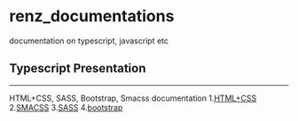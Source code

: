# renz_documentations
documentation on typescript, javascript etc


## Typescript Presentation
- - - 
HTML+CSS, SASS, Bootstrap, Smacss documentation
  1.[HTML+CSS](https://docs.google.com/document/d/1jla3v1dA7w2ztk_TnJL1rbjxLeq7PO1ewAX4zgBvhqQ/edit?usp=sharing)
  2.[SMACSS](https://docs.google.com/document/d/1dxFp2Yps1gunt4KDc9_e2ymiG42JzmkaZtRlkXkWss0/edit?usp=sharing)
  3.[SASS](https://docs.google.com/document/d/1M2zCbDL4JIxXZpvCOo_F3dMs8lgJVhzbokHvIX8J3O8/edit?usp=sharing)
  4.[bootstrap](https://docs.google.com/document/d/121KIGMc5PHI2JsXxWwhpH_6QflLNKWzXeWrUyVWf_dg/edit?usp=sharing)
